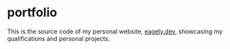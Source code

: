 # portfolio

This is the source code of my personal website, [eagely.dev](https://eagely.dev),
showcasing my qualifications and personal projects.